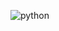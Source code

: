 ![python](https://efficient-sloth-d85.notion.site/image/https%3A%2F%2Fprod-files-secure.s3.us-west-2.amazonaws.com%2F08f749ff-d06d-49a8-a488-9846e081b224%2F307316f4-a2f1-45ca-a401-89bd21c0fb57%2Fpython.svg?table=block&id=87593c53-b3b7-44dd-b2a5-08cd40a4a22a&spaceId=08f749ff-d06d-49a8-a488-9846e081b224&userId=&cache=v2)

